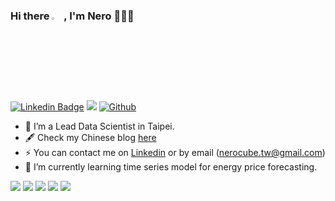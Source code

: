 ### Hi there <a href="https://www.gautamkrishnar.com/"><img src="https://media.giphy.com/media/hvRJCLFzcasrR4ia7z/giphy.gif" width="3%"></a> , I'm Nero 👨🏻‍💻 

[![Linkedin Badge](https://img.shields.io/badge/NeroChen-blue?style=flat&logo=Linkedin&logoColor=white)](https://www.linkedin.com/in/nero-chen-6508b7155) 
<img src="https://komarev.com/ghpvc/?username=NeroCube&label=Profile%20views&color=61dafb&style=flat"/> 
[![Github](https://img.shields.io/github/followers/NeroCube?label=Follow&style=social)](https://github.com/NeroCube)

- 🔭  I’m a Lead Data Scientist in Taipei.
- 🖋  Check my Chinese blog [here](https://nerocube.github.io/) 
- ⚡  You can contact me on [Linkedin](https://www.linkedin.com/in/nero-chen-6508b7155/) or by email (nerocube.tw@gmail.com)
- 🌱 I’m currently learning time series model for energy price forecasting.



![](https://github-profile-summary-cards.vercel.app/api/cards/profile-details?username=NeroCube&theme=nord_dark)
![](https://github-profile-summary-cards.vercel.app/api/cards/repos-per-language?username=NeroCube&theme=nord_dark)
![](https://github-profile-summary-cards.vercel.app/api/cards/most-commit-language?username=NeroCube&theme=nord_dark)
![](https://github-profile-summary-cards.vercel.app/api/cards/stats?username=NeroCube&theme=nord_dark)
![](https://github-profile-summary-cards.vercel.app/api/cards/productive-time?username=NeroCube&theme=nord_dark)
<!-- ![Leetcode Stats](https://leetcode.card.workers.dev/?username=NeroCube&theme=auto) -->

<!--
**NeroCube/nerocube** is a ✨ _special_ ✨ repository because its `README.md` (this file) appears on your GitHub profile.

Here are some ideas to get you started:

- 🔭 I’m currently working on ...
- 🌱 I’m currently learning ...
- 👯 I’m looking to collaborate on ...
- 🤔 I’m looking for help with ...
- 💬 Ask me about ...
- 📫 How to reach me: ...
- 😄 Pronouns: ...
- ⚡ Fun fact: ...
-->
